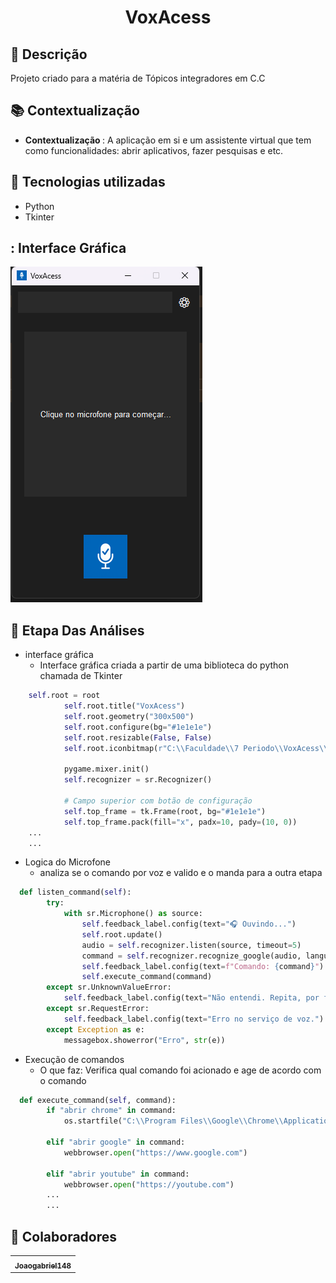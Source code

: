 <h1 align="center"> VoxAcess</h1>

## :memo: Descrição
Projeto criado para a matéria de Tópicos integradores em C.C

## :books: Contextualização
* <b>Contextualização </b>: A aplicação em si e um assistente virtual que tem como funcionalidades: abrir aplicativos, fazer pesquisas e etc.

## :wrench: Tecnologias utilizadas
* Python
* Tkinter

## : Interface Gráfica
<img src='img\Captura de tela 2025-06-08 193853.png'>

## :game_die: Etapa Das Análises
- interface gráfica
  - Interface gráfica criada a partir de uma biblioteca do python chamada de Tkinter
  
```python
    self.root = root
            self.root.title("VoxAcess")
            self.root.geometry("300x500")
            self.root.configure(bg="#1e1e1e")
            self.root.resizable(False, False)
            self.root.iconbitmap(r"C:\\Faculdade\\7 Periodo\\VoxAcess\\img\\VoxAcessimg.ico")

            pygame.mixer.init()
            self.recognizer = sr.Recognizer()
             
            # Campo superior com botão de configuração
            self.top_frame = tk.Frame(root, bg="#1e1e1e")
            self.top_frame.pack(fill="x", padx=10, pady=(10, 0))
    ...
    ...
```

- Logica do Microfone
  - analiza se o comando por voz e valido e o manda para a outra etapa
  
```python
  def listen_command(self):
        try:
            with sr.Microphone() as source:
                self.feedback_label.config(text="🎧 Ouvindo...")
                self.root.update()
                audio = self.recognizer.listen(source, timeout=5)
                command = self.recognizer.recognize_google(audio, language="pt-BR").lower()
                self.feedback_label.config(text=f"Comando: {command}")
                self.execute_command(command)
        except sr.UnknownValueError:
            self.feedback_label.config(text="Não entendi. Repita, por favor.")
        except sr.RequestError:
            self.feedback_label.config(text="Erro no serviço de voz.")
        except Exception as e:
            messagebox.showerror("Erro", str(e))
```
- Execução de comandos
  - O que faz: Verifica qual comando foi acionado e age de acordo com o comando
  
```python
  def execute_command(self, command):
        if "abrir chrome" in command:
            os.startfile("C:\\Program Files\\Google\\Chrome\\Application\\chrome.exe")

        elif "abrir google" in command:
            webbrowser.open("https://www.google.com")

        elif "abrir youtube" in command:
            webbrowser.open("https://youtube.com")
        ...
        ...
```

## :handshake: Colaboradores
<table>
  <tr>
    <td align="center">
      <a href="https://github.com/Joaogabriel148">
        <sub>
          <b>Joaogabriel148</b>
        </sub>
      </a>
    </td>
  </tr>
</table>